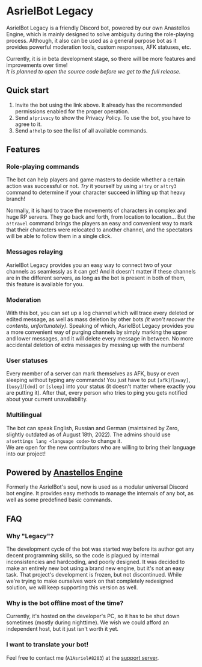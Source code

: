 # AsrielBot Legacy

AsrielBot Legacy is a friendly Discord bot, powered by our own Anastellos Engine, which is mainly designed to solve ambiguity during the role-playing process. Although, it also can be used as a general purpose bot as it provides powerful moderation tools, custom responses, AFK statuses, etc.

Currently, it is in beta development stage, so there will be more features and improvements over time!  
*It is planned to open the source code before we get to the full release.*

## Quick start

1. Invite the bot using the link above. It already has the recommended permissions enabled for the proper operation.
2. Send `a!privacy` to show the Privacy Policy. To use the bot, you have to agree to it.
3. Send `a!help` to see the list of all available commands.

## Features

### Role-playing commands

The bot can help players and game masters to decide whether a certain action was successful or not. *Try* it yourself by using `a!try` or `a!try3` command to determine if your character succeed in lifting up that heavy branch!

Normally, it is hard to trace the movements of characters in complex and huge RP servers. They go back and forth, from location to location... But the `a!travel` command brings the players an easy and convenient way to mark that their characters were relocated to another channel, and the spectators will be able to follow them in a single click.

### Messages relaying

AsrielBot Legacy provides you an easy way to connect two of your channels as seamlessly as it can get! And it doesn't matter if these channels are in the different servers, as long as the bot is present in both of them, this feature is available for you.

### Moderation

With this bot, you can set up a log channel which will trace every deleted or edited message, as well as mass deletion by other bots *(it won't recover the contents, unfortunately)*. Speaking of which, AsrielBot Legacy provides you a more convenient way of purging channels by simply marking the upper and lower messages, and it will delete every message in between. No more accidental deletion of extra messages by messing up with the numbers!

### User statuses

Every member of a server can mark themselves as AFK, busy or even sleeping without typing any commands! You just have to put `[afk]`/`[away]`, `[busy]`/`[dnd]` or `[sleep]` into your status (it doesn't matter where exactly you are putting it). After that, every person who tries to ping you gets notified about your current unavailability.

### Multilingual

The bot can speak English, Russian and German (maintained by Zero, slightly outdated as of August 18th, 2022). The admins should use `a!settings lang <language code>` to change it.  
We are open for the new contributors who are willing to bring their language into our project!

## Powered by [Anastellos Engine](https://github.com/A1Asriel/anastellos)

Formerly the AsrielBot's soul, now is used as a modular universal Discord bot engine. It provides easy methods to manage the internals of any bot, as well as some predefined basic commands.

## FAQ

### Why "Legacy"?

The development cycle of the bot was started way before its author got any decent programming skills, so the code is plagued by internal inconsistencies and hardcoding, and poorly designed. It was decided to make an entirely new bot using a brand new engine, but it's not an easy task. That project's development is frozen, but not discontinued. While we're trying to make ourselves work on that completely redesigned solution, we will keep supporting this version as well.

### Why is the bot offline most of the time?

Currently, it's hosted on the developer's PC, so it has to be shut down sometimes (mostly during nighttime). We wish we could afford an independent host, but it just isn't worth it yet.

### I want to translate your bot!

Feel free to contact me (`A1Asriel#8203`) at the [support server](https://discord.gg/wVFPftk4vf).
